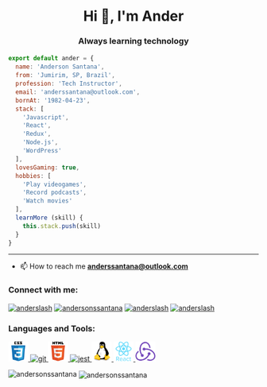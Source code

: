 <h1 align="center">Hi 👋, I'm Ander</h1>
<h3 align="center">Always learning technology</h3>

```js
export default ander = {
  name: 'Anderson Santana',
  from: 'Jumirim, SP, Brazil',
  profession: 'Tech Instructor',
  email: 'anderssantana@outlook.com',
  bornAt: '1982-04-23',
  stack: [
    'Javascript',
    'React',
    'Redux',
    'Node.js',
    'WordPress'
  ],
  lovesGaming: true,
  hobbies: [
    'Play videogames',
    'Record podcasts',
    'Watch movies'
  ],
  learnMore (skill) {
    this.stack.push(skill)
  }
}
```

---

- 📫 How to reach me **anderssantana@outlook.com**

<h3 align="left">Connect with me:</h3>
<p align="left">
<a href="https://twitter.com/anderslash" target="blank"><img align="center" src="https://cdn.jsdelivr.net/npm/simple-icons@3.0.1/icons/twitter.svg" alt="anderslash" height="30" width="40" /></a>
<a href="https://linkedin.com/in/andersonssantana" target="blank"><img align="center" src="https://cdn.jsdelivr.net/npm/simple-icons@3.0.1/icons/linkedin.svg" alt="andersonssantana" height="30" width="40" /></a>
<a href="https://fb.com/anderslash" target="blank"><img align="center" src="https://cdn.jsdelivr.net/npm/simple-icons@3.0.1/icons/facebook.svg" alt="anderslash" height="30" width="40" /></a>
<a href="https://instagram.com/anderslash" target="blank"><img align="center" src="https://cdn.jsdelivr.net/npm/simple-icons@3.0.1/icons/instagram.svg" alt="anderslash" height="30" width="40" /></a>
</p>

<h3 align="left">Languages and Tools:</h3>
<p align="left"> <a href="https://www.w3schools.com/css/" target="_blank"> <img src="https://raw.githubusercontent.com/devicons/devicon/master/icons/css3/css3-original-wordmark.svg" alt="css3" width="40" height="40"/> </a> <a href="https://git-scm.com/" target="_blank"> <img src="https://www.vectorlogo.zone/logos/git-scm/git-scm-icon.svg" alt="git" width="40" height="40"/> </a> <a href="https://www.w3.org/html/" target="_blank"> <img src="https://raw.githubusercontent.com/devicons/devicon/master/icons/html5/html5-original-wordmark.svg" alt="html5" width="40" height="40"/> </a> <a href="https://jestjs.io" target="_blank"> <img src="https://www.vectorlogo.zone/logos/jestjsio/jestjsio-icon.svg" alt="jest" width="40" height="40"/> </a> <a href="https://www.linux.org/" target="_blank"> <img src="https://raw.githubusercontent.com/devicons/devicon/master/icons/linux/linux-original.svg" alt="linux" width="40" height="40"/> </a> <a href="https://reactjs.org/" target="_blank"> <img src="https://raw.githubusercontent.com/devicons/devicon/master/icons/react/react-original-wordmark.svg" alt="react" width="40" height="40"/> </a> <a href="https://redux.js.org" target="_blank"> <img src="https://raw.githubusercontent.com/devicons/devicon/master/icons/redux/redux-original.svg" alt="redux" width="40" height="40"/> </a> </p>

<p><img align="left" src="https://github-readme-stats.vercel.app/api/top-langs?username=andersonssantana&show_icons=true&locale=en&layout=compact" alt="andersonssantana" /></p>

<p>&nbsp;<img align="center" src="https://github-readme-stats.vercel.app/api?username=andersonssantana&show_icons=true&locale=en" alt="andersonssantana" /></p>
